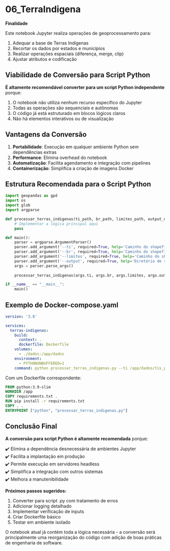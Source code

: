 # 06_TerraIndigena

**Finalidade**

Este notebook Jupyter realiza operações de geoprocessamento para:

1. Adequar a base de Terras Indígenas
2. Recortar os dados por estados e municípios
3. Realizar operações espaciais (diferença, merge, clip)
4. Ajustar atributos e codificação

## Viabilidade de Conversão para Script Python

**É altamente recomendável converter para um script Python independente** porque:

1. O notebook não utiliza nenhum recurso específico do Jupyter
2. Todas as operações são sequenciais e autônomas
3. O código já está estruturado em blocos lógicos claros
4. Não há elementos interativos ou de visualização

## Vantagens da Conversão

1. **Portabilidade**: Execução em qualquer ambiente Python sem dependências extras
2. **Performance**: Elimina overhead do notebook
3. **Automatização**: Facilita agendamento e integração com pipelines
4. **Containerização**: Simplifica a criação de imagens Docker

## Estrutura Recomendada para o Script Python

```python
import geopandas as gpd
import os
import glob
import argparse

def processar_terras_indigenas(ti_path, br_path, limites_path, output_dir):
    # Implementar a lógica principal aqui
    pass

def main():
    parser = argparse.ArgumentParser()
    parser.add_argument('--ti', required=True, help='Caminho do shapefile de Terras Indígenas')
    parser.add_argument('--br', required=True, help='Caminho do shapefile do Brasil')
    parser.add_argument('--limites', required=True, help='Caminho do shapefile de municípios')
    parser.add_argument('--output', required=True, help='Diretório de saída')
    args = parser.parse_args()
    
    processar_terras_indigenas(args.ti, args.br, args.limites, args.output)

if __name__ == "__main__":
    main()
```

## Exemplo de Docker-compose.yaml

```yaml
version: '3.8'

services:
  terras-indigenas:
    build:
      context: .
      dockerfile: Dockerfile
    volumes:
      - ./dados:/app/dados
    environment:
      - PYTHONUNBUFFERED=1
    command: python processar_terras_indigenas.py --ti /app/dados/tis_poligonais.shp --br /app/dados/brasil.shp --limites /app/dados/municipios.shp --output /app/dados/saida
```

Com um Dockerfile correspondente:
```dockerfile
FROM python:3.9-slim
WORKDIR /app
COPY requirements.txt .
RUN pip install -r requirements.txt
COPY . .
ENTRYPOINT ["python", "processar_terras_indigenas.py"]
```

## Conclusão Final

**A conversão para script Python é altamente recomendada** porque:

✔️ Elimina a dependência desnecessária de ambientes Jupyter  
✔️ Facilita a implantação em produção  
✔️ Permite execução em servidores headless  
✔️ Simplifica a integração com outros sistemas  
✔️ Melhora a manutenibilidade  

**Próximos passos sugeridos:**
1. Converter para script .py com tratamento de erros
2. Adicionar logging detalhado
3. Implementar verificação de inputs
4. Criar Dockerfile básico
5. Testar em ambiente isolado

O notebook atual já contém toda a lógica necessária - a conversão será principalmente uma reorganização do código com adição de boas práticas de engenharia de software.
